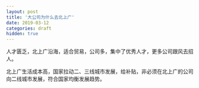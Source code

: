 ```yaml
---
layout: post
title: '大公司为什么去北上广'
date: 2019-03-12
categories: draft
hidden: true
---
```


人才匮乏，北上广沿海，适合贸易，公司多，集中了优秀人才，更多公司跟风去招人。

北上广生活成本高，国家拉动二、三线城市发展，给补贴，非必须在北上广的公司向二线城市发展，符合国家均衡发展趋势。

